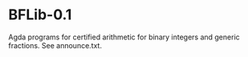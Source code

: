 # BFLib-0.1
Agda programs for certified  arithmetic for binary integers and generic fractions.
See announce.txt.
